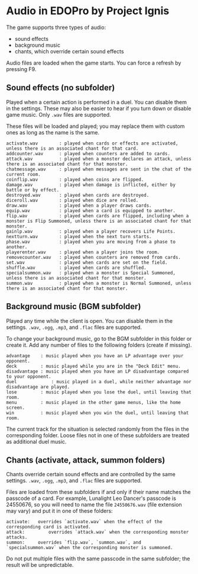 # Audio in EDOPro by Project Ignis

The game supports three types of audio:
- sound effects
- background music
- chants, which override certain sound effects

Audio files are loaded when the game starts. You can force a refresh by pressing F9.

## Sound effects (no subfolder)

Played when a certain action is performed in a duel. You can disable them in the settings. These may also be easier to hear if you turn down or disable game music. Only `.wav` files are supported.

These files will be loaded and played; you may replace them with custom ones as long as the name is the same.

	activate.wav        : played when cards or effects are activated, unless there is an associated chant for that card.
	addcounter.wav      : played when counters are added to cards.
	attack.wav          : played when a monster declares an attack, unless there is an associated chant for that monster.
	chatmessage.wav     : played when messages are sent in the chat of the current room.
	coinflip.wav        : played when coins are flipped.
	damage.wav          : played when damage is inflicted, either by battle or by effect.
	destroyed.wav       : played when cards are destroyed.
	diceroll.wav        : played when dice are rolled.
	draw.wav            : played when a player draws cards.
	equip.wav           : played when a card is equipped to another.
	flip.wav            : played when cards are flipped, including when a monster is Flip Summoned, unless there is an associated chant for that monster.
	gainlp.wav          : played when a player recovers Life Points.
	nextturn.wav        : played when the next turn starts.
	phase.wav           : played when you are moving from a phase to another.
	playerenter.wav     : played when a player joins the room.
	removecounter.wav   : played when counters are removed from cards.
	set.wav             : played when cards are set on the field.
	shuffle.wav         : played when cards are shuffled.
	specialsummon.wav   : played when a monster is Special Summoned, unless there is an associated chant for that monster.
	summon.wav          : played when a monster is Normal Summoned, unless there is an associated chant for that monster.

## Background music (BGM subfolder)

Played any time while the client is open. You can disable them in the settings. `.wav`, `.ogg`, `.mp3`, and `.flac` files are supported.

To change your background music, go to the BGM subfolder in this folder or create it.
Add any number of files to the following folders (create if missing).

	advantage    : music played when you have an LP advantage over your opponent.
	deck         : music played while you are in the "Deck Edit" menu.
	disadvantage : music played when you have an LP disadvantage compared to your opponent.
	duel		     : music played in a duel, while neither advantage nor disadvantage are played.
	lose         : music played when you lose the duel, until leaving that room.
	menu         : music played in the other game menus, like the home screen.
	win          : music played when you win the duel, until leaving that room.
The current track for the situation is selected randomly from the files in the corresponding folder. Loose files not in one of these subfolders are treated as additional duel music.

## Chants (activate, attack, summon folders)

Chants override certain sound effects and are controlled by the same settings. `.wav`, `.ogg`, `.mp3`, and `.flac` files are supported.

Files are loaded from these subfolders if and only if their name matches the passcode of a card. For example, Lunalight Leo Dancer's passcode is 24550676, so you will need to name the file `24550676.wav` (file extension may vary) and put it in one of these folders:

	activate:   overrides `activate.wav` when the effect of the corresponding card is activated.
	attack:			overrides `attack.wav` when the corresponding monster attacks.
	summon:     overrides `flip.wav`, `summon.wav`, and `specialsummon.wav` when the corresponding monster is summoned.
Do not put multiple files with the same passcode in the same subfolder; the result will be unpredictable.

